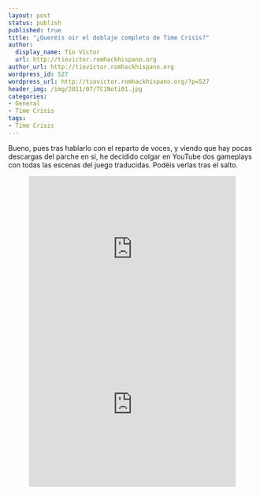```yaml
---
layout: post
status: publish
published: true
title: "¿Queréis oir el doblaje completo de Time Crisis?"
author:
  display_name: Tío Víctor
  url: http://tiovictor.romhackhispano.org
author_url: http://tiovictor.romhackhispano.org
wordpress_id: 527
wordpress_url: http://tiovictor.romhackhispano.org/?p=527
header_img: /img/2011/07/TC1Noti01.jpg
categories:
- General
- Time Crisis
tags:
- Time Crisis
---
```

Bueno, pues tras hablarlo con el reparto de voces, y viendo que hay pocas 
descargas del parche en sí, he decidido colgar en YouTube dos gameplays con 
todas las escenas del juego traducidas. Podéis verlas tras el salto.

<!--more-->

<center><iframe width="420" height="315" src="https://www.youtube-nocookie.com/embed/mfoNKgKu8dU?rel=0" frameborder="0" allowfullscreen></iframe><br />
<iframe width="420" height="315" src="https://www.youtube-nocookie.com/embed/tpy9_SZUK5w?rel=0" frameborder="0" allowfullscreen></iframe></center>
